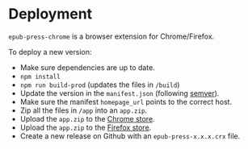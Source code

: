 # Deployment

`epub-press-chrome` is a browser extension for Chrome/Firefox.

To deploy a new version:

*   Make sure dependencies are up to date.
*   `npm install`
*   `npm run build-prod` (updates the files in `/build`)
*   Update the version in the `manifest.json` (following [semver](https://semver.org/)).
*   Make sure the manifest `homepage_url` points to the correct host.
*   Zip all the files in `/app` into an `app.zip`.
*   Upload the `app.zip` to the [Chrome store](https://chrome.google.com/webstore/developer/dashboard).
*   Upload the `app.zip` to the [Firefox store](https://addons.mozilla.org/en-US/developers/addons).
*   Create a new release on Github with an `epub-press-x.x.x.crx` file.
